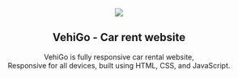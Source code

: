 <div align="center">
  

  <br />
  <br />
  
  <img src="https://github.com/aryansoni13/VehiGo/blob/ffae3814d864fe195d3d8b27402dcacf4cf1210e/VehiGo%20Home/vehigo.png" />

  <h2 align="center">VehiGo - Car rent website</h2>

  VehiGo is fully responsive car rental website, <br />Responsive for all devices, built using HTML, CSS, and JavaScript.

</div>

<br />
